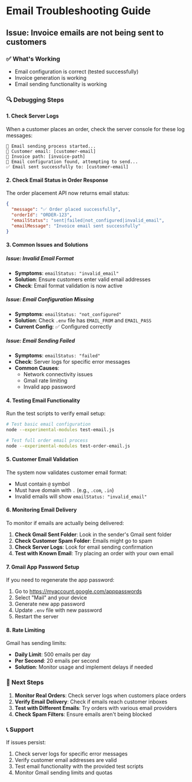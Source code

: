 # Email Troubleshooting Guide

## Issue: Invoice emails are not being sent to customers

### ✅ What's Working
- Email configuration is correct (tested successfully)
- Invoice generation is working
- Email sending functionality is working

### 🔍 Debugging Steps

#### 1. Check Server Logs
When a customer places an order, check the server console for these log messages:

```
📧 Email sending process started...
📧 Customer email: [customer-email]
📧 Invoice path: [invoice-path]
📧 Email configuration found, attempting to send...
✅ Email sent successfully to: [customer-email]
```

#### 2. Check Email Status in Order Response
The order placement API now returns email status:
```json
{
  "message": "✅ Order placed successfully",
  "orderId": "ORDER-123",
  "emailStatus": "sent|failed|not_configured|invalid_email",
  "emailMessage": "Invoice email sent successfully"
}
```

#### 3. Common Issues and Solutions

##### Issue: Invalid Email Format
- **Symptoms**: `emailStatus: "invalid_email"`
- **Solution**: Ensure customers enter valid email addresses
- **Check**: Email format validation is now active

##### Issue: Email Configuration Missing
- **Symptoms**: `emailStatus: "not_configured"`
- **Solution**: Check `.env` file has `EMAIL_FROM` and `EMAIL_PASS`
- **Current Config**: ✅ Configured correctly

##### Issue: Email Sending Failed
- **Symptoms**: `emailStatus: "failed"`
- **Check**: Server logs for specific error messages
- **Common Causes**:
  - Network connectivity issues
  - Gmail rate limiting
  - Invalid app password

#### 4. Testing Email Functionality

Run the test scripts to verify email setup:

```bash
# Test basic email configuration
node --experimental-modules test-email.js

# Test full order email process
node --experimental-modules test-order-email.js
```

#### 5. Customer Email Validation

The system now validates customer email format:
- Must contain `@` symbol
- Must have domain with `.` (e.g., `.com`, `.in`)
- Invalid emails will show `emailStatus: "invalid_email"`

#### 6. Monitoring Email Delivery

To monitor if emails are actually being delivered:

1. **Check Gmail Sent Folder**: Look in the sender's Gmail sent folder
2. **Check Customer Spam Folder**: Emails might go to spam
3. **Check Server Logs**: Look for email sending confirmation
4. **Test with Known Email**: Try placing an order with your own email

#### 7. Gmail App Password Setup

If you need to regenerate the app password:

1. Go to https://myaccount.google.com/apppasswords
2. Select "Mail" and your device
3. Generate new app password
4. Update `.env` file with new password
5. Restart the server

#### 8. Rate Limiting

Gmail has sending limits:
- **Daily Limit**: 500 emails per day
- **Per Second**: 20 emails per second
- **Solution**: Monitor usage and implement delays if needed

### 🚀 Next Steps

1. **Monitor Real Orders**: Check server logs when customers place orders
2. **Verify Email Delivery**: Check if emails reach customer inboxes
3. **Test with Different Emails**: Try orders with various email providers
4. **Check Spam Filters**: Ensure emails aren't being blocked

### 📞 Support

If issues persist:
1. Check server logs for specific error messages
2. Verify customer email addresses are valid
3. Test email functionality with the provided test scripts
4. Monitor Gmail sending limits and quotas
